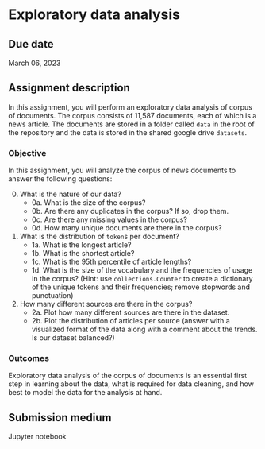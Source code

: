 # Exploratory data analysis

## Due date

March 06, 2023

## Assignment description

In this assignment, you will perform an exploratory data analysis of corpus of documents. The corpus consists of 11,587 documents, each of which is a news article. The documents are stored in a folder called `data` in the root of the repository and the data is stored in the shared google drive `datasets`.

### Objective

In this assignment, you will analyze the corpus of news documents to answer the following questions:

0. What is the nature of our data?
    - 0a. What is the size of the corpus?
    - 0b. Are there any duplicates in the corpus? If so, drop them.
    - 0c. Are there any missing values in the corpus?
    - 0d. How many unique documents are there in the corpus?
1. What is the distribution of `token`s per document?
    - 1a. What is the longest article?
    - 1b. What is the shortest article?
    - 1c. What is the 95th percentile of article lengths?
    - 1d. What is the size of the vocabulary and the frequencies of usage in the corpus? (Hint: use `collections.Counter` to create a dictionary of the unique tokens and their frequencies; remove stopwords and punctuation)
2. How many different sources are there in the corpus?
    - 2a. Plot how many different sources are there in the dataset.
    - 2b. Plot the distribution of articles per source (answer with a visualized format of the data along with a comment about the trends. Is our dataset balanced?)


### Outcomes

Exploratory data analysis of the corpus of documents is an essential first step in learning about the data, what is required for data cleaning, and how best to model the data for the analysis at hand.

## Submission medium

Jupyter notebook